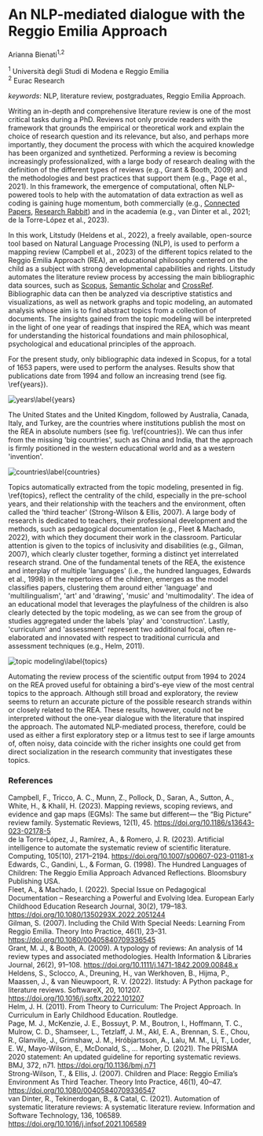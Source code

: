 # An NLP-mediated dialogue with the Reggio Emilia Approach

Arianna Bienati<sup>1,2</sup>

<sup>1</sup> Università degli Studi di Modena e Reggio Emilia  
<sup>2</sup> Eurac Research

*keywords*: NLP, literature review, postgraduates, Reggio Emilia Approach.

Writing an in-depth and comprehensive literature review is one of the most critical tasks during a PhD. Reviews not only provide readers with the framework that grounds the empirical or theoretical work and explain the choice of research question and its relevance, but also, and perhaps more importantly, they document the process with which the acquired knowledge has been organized and synthetized. Performing a review is becoming increasingly professionalized, with a large body of research dealing with the definition of the different types of reviews (e.g., Grant & Booth, 2009) and the methodologies and best practices that support them (e.g., Page et al., 2021). In this framework, the emergence of computational, often NLP-powered tools to help with the automatation of data extraction as well as coding is gaining huge momentum, both commercially (e.g., [Connected Papers](https://www.connectedpapers.com/), [Research Rabbit](https://www.researchrabbit.ai/)) and in the academia (e.g., van Dinter et al., 2021; de la Torre-López et al., 2023).

In this work, Litstudy (Heldens et al., 2022), a freely available, open-source tool based on Natural Language Processing (NLP), is used to perform a mapping review (Campbell et al., 2023) of the different topics related to the Reggio Emilia Approach (REA), an educational philosophy centered on the child as a subject with strong developmental capabilities and rights. Litstudy automates the literature review process by accessing the main bibliographic data sources, such as [Scopus](https://www.elsevier.com/products/scopus), [Semantic Scholar](https://www.semanticscholar.org/about) and [CrossRef](https://www.crossref.org/about/). Bibliographic data can then be analyzed via descriptive statistics and visualizations, as well as network graphs and topic modeling, an automated analysis whose aim is to find abstract topics from a collection of documents. The insights gained from the topic modeling will be interpreted in the light of one year of readings that inspired the REA, which was meant for understanding the historical foundations and main philosophical, psychological and educational principles of the approach.

For the present study, only bibliographic data indexed in Scopus, for a total of 1653 papers, were used to perform the analyses. Results show that publications date from 1994 and follow an increasing trend (see fig. \ref{years}).

![years\label{years}](/Users/ariannabienati/git/litstudy/years.png)

The United States and the United Kingdom, followed by Australia, Canada, Italy, and Turkey, are the countries where institutions publish the most on the REA in absolute numbers (see fig. \ref{countries}). We can thus infer from the missing 'big countries', such as China and India, that the approach is firmly positioned in the western educational world and as a western 'invention'.

![countries\label{countries}](/Users/ariannabienati/git/litstudy/countries.png)

Topics automatically extracted from the topic modeling, presented in fig. \ref{topics}, reflect the centrality of the child, especially in the pre-school years, and their relationship with the teachers and the environment, often called the 'third teacher' (Strong-Wilson & Ellis, 2007). A large body of research is dedicated to teachers, their professional development and the methods, such as pedagogical documentation (e.g., Fleet & Machado, 2022), with which they document their work in the classroom. Particular attention is given to the topics of inclusivity and disabilities (e.g., Gilman, 2007), which clearly cluster together, forming a distinct yet interrelated research strand. One of the fundamental tenets of the REA, the existence and interplay of multiple 'languages' (i.e., the hundred languages, Edwards et al., 1998) in the repertoires of the children, emerges as the model classifies papers, clustering them around either 'language' and 'multilingualism', 'art' and 'drawing', 'music' and 'multimodality'. The idea of an educational model that leverages the playfulness of the children is also clearly detected by the topic modeling, as we can see from the group of studies aggregated under the labels 'play' and 'construction'. Lastly, 'curriculum' and 'assessment' represent two additional focai, often re-elaborated and innovated with respect to traditional curricula and assessment techniques (e.g., Helm, 2011).

![topic modeling\label{topics}](/Users/ariannabienati/git/litstudy/topicmodeling.png)

Automating the review process of the scientific output from 1994 to 2024 on the REA proved useful for obtaining a bird's-eye view of the most central topics to the approach. Although still broad and exploratory, the review seems to return an accurate picture of the possible research strands within or closely related to the REA. These results, however, could not be interpreted without the one-year dialogue with the literature that inspired the approach. The automated NLP-mediated process, therefore, could be used as either a first exploratory step or a litmus test to see if large amounts of, often noisy, data coincide with the richer insights one could get from direct socialization in the research community that investigates these topics.

### References
Campbell, F., Tricco, A. C., Munn, Z., Pollock, D., Saran, A., Sutton, A., White, H., & Khalil, H. (2023). Mapping reviews, scoping reviews, and evidence and gap maps (EGMs): The same but different— the “Big Picture” review family. Systematic Reviews, 12(1), 45. https://doi.org/10.1186/s13643-023-02178-5  
de la Torre-López, J., Ramírez, A., & Romero, J. R. (2023). Artificial intelligence to automate the systematic review of scientific literature. Computing, 105(10), 2171–2194. https://doi.org/10.1007/s00607-023-01181-x  
Edwards, C., Gandini, L., & Forman, G. (1998). The Hundred Languages of Children: The Reggio Emilia Approach Advanced Reflections. Bloomsbury Publishing USA.  
Fleet, A., & Machado, I. (2022). Special Issue on Pedagogical Documentation – Researching a Powerful and Evolving Idea. European Early Childhood Education Research Journal, 30(2), 179–183. https://doi.org/10.1080/1350293X.2022.2051244  
Gilman, S. (2007). Including the Child With Special Needs: Learning From Reggio Emilia. Theory Into Practice, 46(1), 23–31. https://doi.org/10.1080/00405840709336545  
Grant, M. J., & Booth, A. (2009). A typology of reviews: An analysis of 14 review types and associated methodologies. Health Information & Libraries Journal, 26(2), 91–108. https://doi.org/10.1111/j.1471-1842.2009.00848.x  
Heldens, S., Sclocco, A., Dreuning, H., van Werkhoven, B., Hijma, P., Maassen, J., & van Nieuwpoort, R. V. (2022). litstudy: A Python package for literature reviews. SoftwareX, 20, 101207. https://doi.org/10.1016/j.softx.2022.101207  
Helm, J. H. (2011). From Theory to Curriculum: The Project Approach. In Curriculum in Early Childhood Education. Routledge.  
Page, M. J., McKenzie, J. E., Bossuyt, P. M., Boutron, I., Hoffmann, T. C., Mulrow, C. D., Shamseer, L., Tetzlaff, J. M., Akl, E. A., Brennan, S. E., Chou, R., Glanville, J., Grimshaw, J. M., Hróbjartsson, A., Lalu, M. M., Li, T., Loder, E. W., Mayo-Wilson, E., McDonald, S., … Moher, D. (2021). The PRISMA 2020 statement: An updated guideline for reporting systematic reviews. BMJ, 372, n71. https://doi.org/10.1136/bmj.n71  
Strong-Wilson, T., & Ellis, J. (2007). Children and Place: Reggio Emilia’s Environment As Third Teacher. Theory Into Practice, 46(1), 40–47. https://doi.org/10.1080/00405840709336547  
van Dinter, R., Tekinerdogan, B., & Catal, C. (2021). Automation of systematic literature reviews: A systematic literature review. Information and Software Technology, 136, 106589. https://doi.org/10.1016/j.infsof.2021.106589
